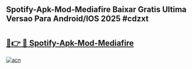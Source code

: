 ## Spotify-Apk-Mod-Mediafire Baixar Gratis Ultima Versao Para Android/IOS 2025 #cdzxt

# <h2><a href="https://ainizakaria.my?title=Spotify-Apk-Mod-Mediafire&ref=20M">🔗👉 🔴 Spotify-Apk-Mod-Mediafire</a></h2>

[![acn](https://github.com/user-attachments/assets/0f9c940e-d8b0-45ae-aac7-cd30a18b3e1c)](https://ainizakaria.my?title=Spotify-Apk-Mod-Mediafire&ref=20M)

